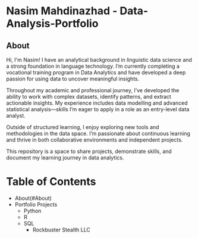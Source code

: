 # Nasim Mahdinazhad - Data-Analysis-Portfolio
## About
Hi, I'm Nasim! I have an analytical background in linguistic data science and a strong foundation in language technology. I’m currently completing a vocational training program in Data Analytics and have developed a deep passion for using data to uncover meaningful insights. 

Throughout my academic and professional journey, I’ve developed the ability to work with complex datasets, identify patterns, and extract actionable insights. My experience includes data modelling and advanced statistical analysis—skills I’m eager to apply in a role as an entry-level data analyst.

Outside of structured learning, I enjoy exploring new tools and methodologies in the data space. I’m passionate about continuous learning and thrive in both collaborative environments and independent projects.

This repository is a space to share projects, demonstrate skills, and document my learning journey in data analytics. 

# Table of Contents
- About(#About)
- Portfolio Projects
  - Python
  - R
  - SQL
    - Rockbuster Stealth LLC





